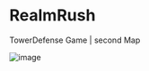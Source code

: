 # RealmRush
TowerDefense Game | second Map

![image](https://github.com/omidghane/RealmRush/assets/78794470/8229e0a2-5c84-4ba0-8bb9-4a63a0b9e197)

